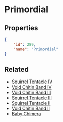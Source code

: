 # Primordial

<no description available>

## Properties

```json
{
    "id": 289,
    "name": "Primordial"
}
```

## Related

- [Squirrel Tentacle IV](../items/17941-squirrel-tentacle-iv.md)
- [Void Chitin Band IV](../items/17945-void-chitin-band-iv.md)
- [Void Chitin Band III](../items/17944-void-chitin-band-iii.md)
- [Squirrel Tentacle III](../items/17940-squirrel-tentacle-iii.md)
- [Squirrel Tentacle II](../items/17939-squirrel-tentacle-ii.md)
- [Void Chitin Band II](../items/17943-void-chitin-band-ii.md)
- [Baby Chimera](../items/17936-baby-chimera.md)

